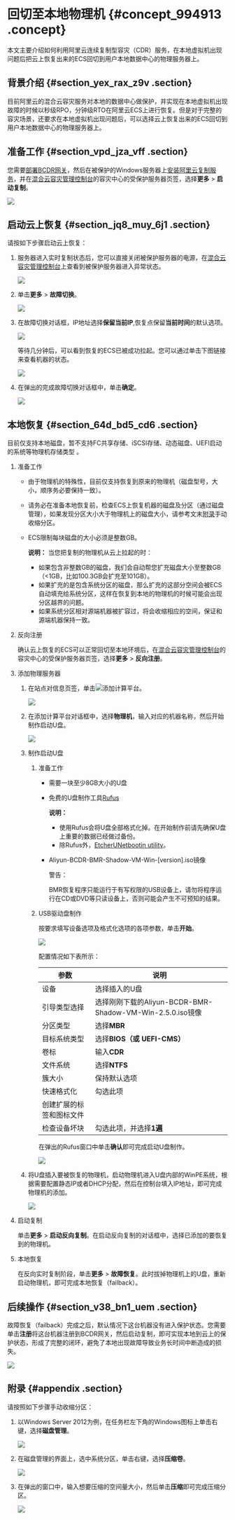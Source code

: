 # 回切至本地物理机 {#concept_994913 .concept}

本文主要介绍如何利用阿里云连续复制型容灾（CDR）服务，在本地虚拟机出现问题后把云上恢复出来的ECS回切到用户本地数据中心的物理服务器上。

## 背景介绍 {#section_yex_rax_z9v .section}

目前阿里云的混合云容灾服务对本地的数据中心做保护，并实现在本地虚拟机出现故障的时候以秒级RPO，分钟级RTO在阿里云ECS上进行恢复。但是对于完整的容灾场景，还要求在本地虚拟机出现问题后，可以选择云上恢复出来的ECS回切到用户本地数据中心的物理服务器上。

## 准备工作 {#section_vpd_jza_vff .section}

您需要[部署BCDR网关](https://help.aliyun.com/document_detail/92482.html)，然后在被保护的Windows服务器上[安装阿里云复制服务](https://help.aliyun.com/document_detail/92483.html)，并在[混合云容灾管理控制台](https://hdr.console.aliyun.com)的容灾中心的受保护服务器页签，选择**更多** \> **启动复制**。

![](http://static-aliyun-doc.oss-cn-hangzhou.aliyuncs.com/assets/img/803314/156775202450828_zh-CN.png)

## 启动云上恢复 {#section_jq8_muy_6j1 .section}

请按如下步骤启动云上恢复：

1.  服务器进入实时复制状态后，您可以直接关闭被保护服务器的电源，在[混合云容灾管理控制台](https://hdr.console.aliyun.com)上查看到被保护服务器进入异常状态。

    ![](http://static-aliyun-doc.oss-cn-hangzhou.aliyuncs.com/assets/img/803314/156775202450829_zh-CN.png)

2.  单击**更多** \> **故障切换**。

    ![](http://static-aliyun-doc.oss-cn-hangzhou.aliyuncs.com/assets/img/803314/156775202450830_zh-CN.jpg)

3.  在故障切换对话框，IP地址选择**保留当前IP**,恢复点保留**当前时间**的默认选项。

    ![](http://static-aliyun-doc.oss-cn-hangzhou.aliyuncs.com/assets/img/217442/156775202446876_zh-CN.jpg)

    等待几分钟后，可以看到恢复的ECS已被成功拉起。您可以通过单击下图链接来查看机器的状态。

    ![](http://static-aliyun-doc.oss-cn-hangzhou.aliyuncs.com/assets/img/803314/156775202450831_zh-CN.png)

4.  在弹出的完成故障切换对话框中，单击**确定**。

    ![](http://static-aliyun-doc.oss-cn-hangzhou.aliyuncs.com/assets/img/803314/156775202450832_zh-CN.png)


## 本地恢复 {#section_64d_bd5_cd6 .section}

目前仅支持本地磁盘，暂不支持FC共享存储、iSCSI存储、动态磁盘、UEFI启动的系统等物理机存储类型 。

1.  准备工作
    -   由于物理机的特殊性，目前仅支持恢复到原来的物理机（磁盘型号，大小，顺序务必要保持一致）。
    -   请务必在准备本地恢复前，检查ECS上恢复机器的磁盘及分区（通过磁盘管理），如果发现分区大小大于物理机上的磁盘大小，请参考文末[附录](#appendix)手动收缩分区。
    -   ECS限制每块磁盘的大小必须是整数GB。

        **说明：** 当您把复制的物理机从云上拉起的时：

        -   如果包含非整数GB的磁盘，我们会自动帮您扩充磁盘大小至整数GB（<1GB，比如100.3GB会扩充至101GB）。
        -   如果扩充的是包含系统分区的磁盘，那么扩充的这部分空间会被ECS自动填充给系统分区，这样在恢复到本地的物理机的时候可能会出现分区越界的问题。
        -   如果系统分区相对源端机器被扩容过，将会收缩相应的空间，保证和源端机器保持一致。
2.  反向注册

    确认云上恢复的ECS可以正常回切至本地环境后，在[混合云容灾管理控制台](https://hdr.console.aliyun.com)的容灾中心的受保护服务器页签，选择**更多** \> **反向注册**。

3.  添加物理服务器
    1.  在站点对信息页签，单击![](http://static-aliyun-doc.oss-cn-hangzhou.aliyuncs.com/assets/img/217442/156775202546891_zh-CN.jpg)添加计算平台。

        ![](http://static-aliyun-doc.oss-cn-hangzhou.aliyuncs.com/assets/img/217442/156775202546904_zh-CN.jpg)

    2.  在添加计算平台对话框中，选择**物理机**，输入对应的机器名称，然后开始制作启动U盘。

        ![](http://static-aliyun-doc.oss-cn-hangzhou.aliyuncs.com/assets/img/803314/156775202550816_zh-CN.jpg)

    3.  制作启动U盘
        1.  准备工作
            -   需要一块至少8GB大小的U盘
            -   免费的U盘制作工具[Rufus](https://rufus.ie/) 

                **说明：** 

                -   使用Rufus会将U盘全部格式化掉。在开始制作前请先确保U盘上重要的数据已经做过备份。
                -   除Rufus外，[Etcher](https://etcher.io/)[UNetbootin utility](http://unetbootin.github.io/)。
            -   Aliyun-BCDR-BMR-Shadow-VM-Win-\[version\].iso镜像

                警告：

                BMR恢复程序只能运行于有写权限的USB设备上，请勿将程序运行在CD或DVD等只读设备上，否则可能会产生不可预知的结果。

        2.  USB驱动盘制作

            按要求填写设备选项及格式化选项的各项参数，单击**开始**。

            ![](http://static-aliyun-doc.oss-cn-hangzhou.aliyuncs.com/assets/img/803314/156775202550817_zh-CN.jpg)

            配置情况如下表所示：

            |参数|说明|
            |--|--|
            |设备|选择插入的U盘|
            |引导类型选择|选择刚刚下载的Aliyun-BCDR-BMR-Shadow-VM-Win-2.5.0.iso镜像|
            |分区类型|选择**MBR**|
            |目标系统类型|选择**BIOS（或 UEFI-CMS）**|
            |卷标|输入**CDR**|
            |文件系统|选择**NTFS**|
            |簇大小|保持默认选项|
            |快速格式化|勾选此项|
            |创建扩展的标签和图标文件|
            |检查设备坏块|勾选此项，并选择**1遍**|

            在弹出的Rufus窗口中单击**确认**即可完成启动U盘制作。

            ![](http://static-aliyun-doc.oss-cn-hangzhou.aliyuncs.com/assets/img/803314/156775202550818_zh-CN.jpg)

    4.  将U盘插入要被恢复的物理机，启动物理机进入U盘内部的WinPE系统，根据需要配置静态IP或者DHCP分配，然后在控制台填入IP地址，即可完成物理机的添加。

        ![](http://static-aliyun-doc.oss-cn-hangzhou.aliyuncs.com/assets/img/803314/156775202550821_zh-CN.jpg)

4.  启动复制

    单击**更多** \> **启动反向复制**。在启动反向复制的对话框中，选择已添加的要恢复到的物理机。

5.  本地恢复

    在反向实时复制阶段，单击**更多** \> **故障恢复**。此时拔掉物理机上的U盘，重新启动物理机，即可完成本地恢复（failback）。


## 后续操作 {#section_v38_bn1_uem .section}

故障恢复（failback）完成之后，默认情况下这台机器没有进入保护状态。您需要单击**注册**将这台机器注册到BCDR网关，然后启动复制，即可实现本地到云上的保护状态，形成了完整的闭环，避免了本地出现故障导致业务长时间中断造成的损失。

![](http://static-aliyun-doc.oss-cn-hangzhou.aliyuncs.com/assets/img/803314/156775202550827_zh-CN.png)

## 附录 {#appendix .section}

请按照如下步骤手动收缩分区：

1.  以Windows Server 2012为例，在任务栏左下角的Windows图标上单击右键，选择**磁盘管理**。

    ![](http://static-aliyun-doc.oss-cn-hangzhou.aliyuncs.com/assets/img/803314/156775202550823_zh-CN.jpg)

2.  在磁盘管理的界面上，选中系统分区，单击右键，选择**压缩卷**。

    ![](http://static-aliyun-doc.oss-cn-hangzhou.aliyuncs.com/assets/img/803314/156775202550824_zh-CN.jpg)

3.  在弹出的窗口中，输入想要压缩的空间量大小，然后单击**压缩**即可完成压缩分区。

    ![](http://static-aliyun-doc.oss-cn-hangzhou.aliyuncs.com/assets/img/803314/156775202550825_zh-CN.jpg)


